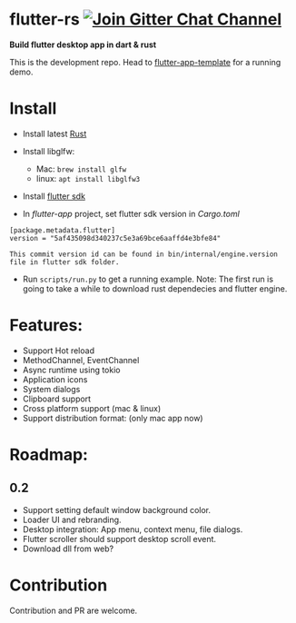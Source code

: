 # flutter-rs [![Join Gitter Chat Channel](https://badges.gitter.im/flutter-rs/community.svg)](https://gitter.im/flutter-rs/community?utm_source=badge&utm_medium=badge&utm_campaign=pr-badge&utm_content=badge)

**Build flutter desktop app in dart & rust**

This is the development repo. Head to [flutter-app-template](https://github.com/gliheng/flutter-app-template) for a running demo.

# Install
- Install latest [Rust](https://www.rust-lang.org)
- Install libglfw:
    - Mac: `brew install glfw`
    - linux: `apt install libglfw3`
- Install [flutter sdk](https://flutter.io)

- In *flutter-app* project, set flutter sdk version in *Cargo.toml*

```
[package.metadata.flutter]
version = "5af435098d340237c5e3a69bce6aaffd4e3bfe84"
```

    This commit version id can be found in bin/internal/engine.version file in flutter sdk folder.

- Run `scripts/run.py` to get a running example.
    Note: The first run is going to take a while to download rust dependecies and flutter engine.

# Features:
- Support Hot reload
- MethodChannel, EventChannel
- Async runtime using tokio
- Application icons
- System dialogs
- Clipboard support
- Cross platform support (mac & linux)
- Support distribution format: (only mac app now)

# Roadmap:

## 0.2
- Support setting default window background color.
- Loader UI and rebranding.
- Desktop integration: App menu, context menu, file dialogs.
- Flutter scroller should support desktop scroll event.
- Download dll from web?

# Contribution
Contribution and PR are welcome.